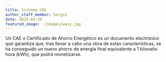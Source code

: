 ```yaml
---
title: Sistema CAE
author_staff_member: Sergio
date: 2024-04-20
featured_image:  /images/wavy.jpg
---
```

Un CAE o Certificado de Ahorro Energético es un documento electrónico que garantiza que, tras llevar a cabo una obra de estas características, se ha conseguido un nuevo ahorro de energía final equivalente a 1 kilovatio hora (kWh), que podrá monetizarse.
